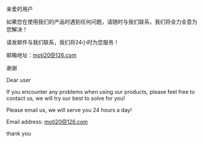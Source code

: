 亲爱的用户

如果您在使用我们的产品时遇到任何问题，请随时与我们联系，我们将全力全意为您解决！

请发邮件与我们联系，我们将24小时为您服务！

邮箱地址：moti20@126.com

谢谢

Dear user

If you encounter any problems when using our products, please feel free to contact us, we will try our best to solve for you!

Please email us, we will serve you 24 hours a day!

Email address: moti20@126.com

thank you
